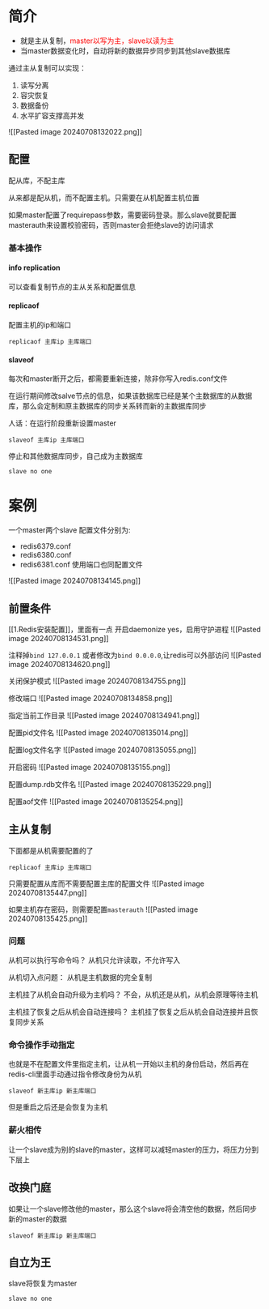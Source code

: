 # 简介
* 就是主从复制，<span style="color:rgb(255, 0, 0)">master以写为主，slave以读为主</span>
* 当master数据变化时，自动将新的数据异步同步到其他slave数据库

通过主从复制可以实现：
1. 读写分离
2. 容灾恢复
3. 数据备份
4. 水平扩容支撑高并发

![[Pasted image 20240708132022.png]]

## 配置
配从库，不配主库

从来都是配从机，而不配置主机。只需要在从机配置主机位置

如果master配置了requirepass参数，需要密码登录。那么slave就要配置masterauth来设置校验密码，否则master会拒绝slave的访问请求

### 基本操作
#### info replication
可以查看复制节点的主从关系和配置信息

#### replicaof
配置主机的ip和端口
```
replicaof 主库ip 主库端口
```

#### slaveof
每次和master断开之后，都需要重新连接，除非你写入redis.conf文件

在运行期间修改salve节点的信息，如果该数据库已经是某个主数据库的从数据库，那么会定制和原主数据库的同步关系转而新的主数据库同步

人话：在运行阶段重新设置master

```
slaveof 主库ip 主库端口
```


停止和其他数据库同步，自己成为主数据库
```
slave no one
```

# 案例
一个master两个slave
配置文件分别为:
* redis6379.conf
* redis6380.conf
* redis6381.conf
使用端口也同配置文件


![[Pasted image 20240708134145.png]]

## 前置条件
[[1.Redis安装配置]]，里面有一点
 开启daemonize yes，启用守护进程
![[Pasted image 20240708134531.png]]

注释掉`bind 127.0.0.1` 或者修改为`bind 0.0.0.0`,让redis可以外部访问
![[Pasted image 20240708134620.png]]

关闭保护模式
![[Pasted image 20240708134755.png]]

修改端口
![[Pasted image 20240708134858.png]]

指定当前工作目录
![[Pasted image 20240708134941.png]]

配置pid文件名
![[Pasted image 20240708135014.png]]

配置log文件名字
![[Pasted image 20240708135055.png]]

开启密码
![[Pasted image 20240708135155.png]]

配置dump.rdb文件名
![[Pasted image 20240708135229.png]]

配置aof文件
![[Pasted image 20240708135254.png]]
## 主从复制
下面都是从机需要配置的了
```
replicaof 主库ip 主库端口
```
只需要配置从库而不需要配置主库的配置文件 
![[Pasted image 20240708135447.png]]

如果主机存在密码，则需要配置`masterauth`
![[Pasted image 20240708135425.png]]

### 问题
从机可以执行写命令吗？
从机只允许读取，不允许写入

从机切入点问题：
从机是主机数据的完全复制

主机挂了从机会自动升级为主机吗？
不会，从机还是从机，从机会原理等待主机

主机挂了恢复之后从机会自动连接吗？
主机挂了恢复之后从机会自动连接并且恢复同步关系

### 命令操作手动指定
也就是不在配置文件里指定主机，让从机一开始以主机的身份启动，然后再在redis-cli里面手动通过指令修改身份为从机
```
slaveof 新主库ip 新主库端口
```
但是重启之后还是会恢复为主机

### 薪火相传
让一个slave成为别的slave的master，这样可以减轻master的压力，将压力分到下层上

## 改换门庭
如果让一个slave修改他的master，那么这个slave将会清空他的数据，然后同步新的master的数据
```
slaveof 新主库ip 新主库端口
```

## 自立为王
slave将恢复为master
```
slave no one
```